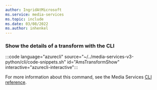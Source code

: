 ```yaml
---
author: IngridAtMicrosoft
ms.service: media-services 
ms.topic: include
ms.date: 03/08/2022
ms.author: inhenkel
---
```


<!--Show the details of a transform.-->

### Show the details of a transform with the CLI

:::code language="azurecli" source="~/../media-services-v3-python/cli/code-snippets.sh" id="AmsTransformShow" interactive="azurecli-interactive":::

For more information about this command, see the Media Services [CLI reference](/cli/azure/ams/transform?view=azure-cli-latest#az-ams-transform-show).
